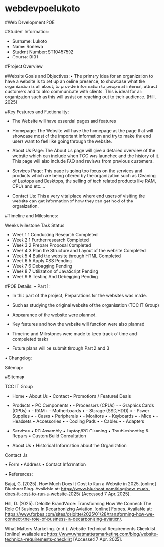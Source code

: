# webdevpoelukoto

#Web Development POE

#Student Information:
- Surname: Lukoto
- Name: Ronewa
- Student Number: ST10457502
- Course: BIB1

#Project Overview

#Website Goals and Objectives:
•	The primary idea for an organization to have a website is to set up an online presence, to showcase what the organization is all about, to provide information to people at interest, attract customers and to also communicate with clients. This is ideal for an organization such as this will assist on reaching out to their audience.
(Hill, 2025)

#Key Features and Fuctionality:
-	The Website will have essential pages and features

-	Homepage: The Website will have the homepage as the page that will showcase most of the important information and try to make the end users want to feel like going through the website.
- About Us Page: The About Us page will give a detailed overview of the website which can include when TCC was launched and the history of it. This page will also include FAQ and reviews from previous customers.
- Services Page: This page is going too focus on the services and products which are being offered by the organization such as Cleaning of Laptops and Desktops, the selling of tech related products like RAM, CPUs and etc.…
- Contact Us: This a very vital place where end users of visiting the website can get information of how they can get hold of the organization.

#Timeline and Milestones:

Weeks	Milestone	Task	Status
- Week 1	1	Conducting Research	Completed
- Week 2	1	Further research 	Completed
- Week 3	2	Prepare Proposal	Completed
- Week 4	3	Plan the Structure and Layout of the website	Completed
- Week 5	4	Build the website through HTML	Completed
- Week 6	5	Apply CSS	Pending
- Week 7	6	Debagging	Pending
- Week 8	7	Utilization of JavaScript	Pending
- Week 9	8	Testing And Debegging	Pending

#POE Details:
• Part 1:
- In this part of the project, Preparations for the websites was made.
- Such as studying the original website of the organisation (TCC IT Group)
- Appearance of the website were planned.
- Key features and how the website will function were also planned
- Timeline and Milestones were made to keep track of time and compeleted tasks

- Future plans will be submit through Part 2 and 3

• Changelog:

Sitemap:

#Sitemap

TCC IT Group
- Home
•	About Us
•	Contact
•	Promotions / Featured Deals
- Products
•	PC Components
•	  - Processors (CPUs)
•	  - Graphics Cards (GPUs)
•	  - RAM
•	  - Motherboards
•	  - Storage (SSD/HDD)
•	  - Power Supplies
•	  - Cases
•	Peripherals
•	  - Monitors
•	  - Keyboards
•	  - Mice
•	  - Headsets
•	Accessories
•	  - Cooling Pads
•	  - Cables
•	  - Adapters
- Services
•	PC Assembly
•	Laptop/PC Cleaning
•	Troubleshooting & Repairs
•	Custom Build Consultation

- About Us
•	Historical Information about the Organization 

Contact Us 

•	Form
•	Address
•	Contact Information


• References: 

Bajaj, G. (2025). How Much Does It Cost to Run a Website in 2025. [online] Bluehost Blog. Available at: https://www.bluehost.com/blog/how-much-does-it-cost-to-run-a-website-2025/ [Accessed 7 Apr. 2025].

Hill, D. (2025). Deloitte BrandVoice: Transforming How We Connect: The Role Of Business In Decarbonizing Aviation. [online] Forbes. Available at: https://www.forbes.com/sites/deloitte/2025/01/28/transforming-how-we-connect-the-role-of-business-in-decarbonizing-aviation/.

What Matters Marketing. (n.d.). Website Technical Requirements Checklist. [online] Available at: https://www.whatmattersmarketing.com/blog/website-technical-requirements-checklist [Accessed 7 Apr. 2025].
